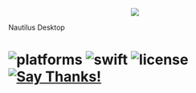 <p align="center">
  <img src="https://raw.githubusercontent.com/yeahdongcn/UIColor-Hex-Swift/master/home-hero-swift-hero.png">
</p>

Nautilus Desktop

![platforms](https://img.shields.io/badge/platforms-macOS-999999.svg?style=for-the-badge&logo=apple) ![swift](https://img.shields.io/badge/Swift-5-FA7343.svg?style=for-the-badge&logo=swift) ![license](https://img.shields.io/badge/license-MIT-blue.svg?style=for-the-badge) [![Say Thanks!](https://img.shields.io/badge/Say%20Thanks-!-1EAEDB.svg?style=for-the-badge)](https://saythanks.io/to/yeahdongcn%40gmail.com) 
=================

